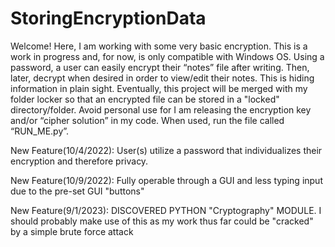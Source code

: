 # StoringEncryptionData

Welcome!
Here, I am working with some very basic encryption. This is a work in progress and, for now, is only compatible with Windows OS. Using a password, a user can easily encrypt their “notes” file after writing. Then, later, decrypt when desired in order to view/edit their notes. This is hiding information in plain sight. Eventually, this project will be merged with my folder locker so that an encrypted file can be stored in a "locked" directory/folder. Avoid personal use for I am releasing the encryption key and/or “cipher solution” in my code. When used, run the file called “RUN_ME.py”.

New Feature(10/4/2022): User(s) utilize a password that individualizes their encryption and therefore privacy.

New Feature(10/9/2022): Fully operable through a GUI and less typing input due to the pre-set GUI "buttons"

New Feature(9/1/2023): DISCOVERED PYTHON "Cryptography" MODULE. I should probably make use of this as my work thus far could be "cracked" by a simple brute force attack
